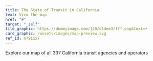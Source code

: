 ```yaml
---
title: The State of Transit in California
text: View the map
href: "#"
target: "_self"
tile_graphic: https://dummyimage.com/120/d1dee3/fff.png&text=+
card_graphic: /assets/images/map-preview.svg
ref_id: m79ixx7
---
```

Explore our map of all 337 California transit agencies and operators